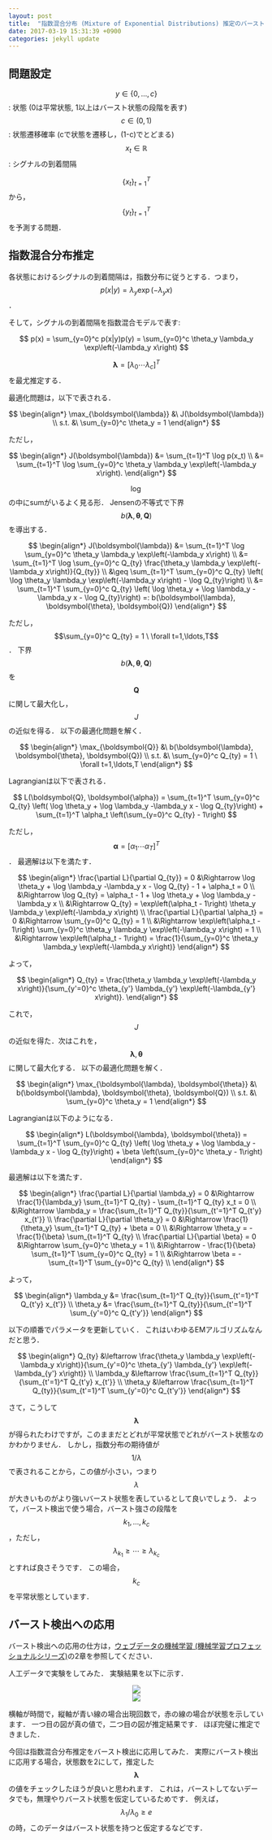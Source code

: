 ```yaml
---
layout: post
title:  "指数混合分布 (Mixture of Exponential Distributions) 推定のバースト検出への応用"
date: 2017-03-19 15:31:39 +0900
categories: jekyll update
---
```


## 問題設定

$$y \in \{0, \ldots, c\}$$: 状態 (0は平常状態, 1以上はバースト状態の段階を表す)  
$$c \in (0, 1)$$: 状態遷移確率 (cで状態を遷移し，(1-c)でとどまる)  
$$x_t \in \mathbb{R}$$: シグナルの到着間隔

$$\{x_t\}_{t=1}^{T}$$から，$$\{y_t\}_{t=1}^T$$を予測する問題．

## 指数混合分布推定

各状態におけるシグナルの到着間隔は，指数分布に従うとする．つまり，
$$p(x|y) = \lambda_{y} \exp\left(-\lambda_y x\right)$$．

そして，シグナルの到着間隔を指数混合モデルで表す:

$$
p(x) = \sum_{y=0}^c p(x|y)p(y) = \sum_{y=0}^c \theta_y \lambda_y \exp\left(-\lambda_y x\right)
$$

$$\boldsymbol{\lambda} = [\lambda_0 \cdots \lambda_c]^T$$を最尤推定する．

最適化問題は，以下で表される．

$$
\begin{align*}
\max_{\boldsymbol{\lambda}} &\ J(\boldsymbol{\lambda}) \\
s.t. &\ \sum_{y=0}^c \theta_y = 1
\end{align*}
$$

ただし，

$$
\begin{align*}
J(\boldsymbol{\lambda}) 
&= \sum_{t=1}^T \log p(x_t) \\
&= \sum_{t=1}^T \log \sum_{y=0}^c \theta_y \lambda_y \exp\left(-\lambda_y x\right).
\end{align*}
$$

$$\log$$の中にsumがいるよく見る形．
Jensenの不等式で下界$$b(\boldsymbol{\lambda}, \boldsymbol{\theta}, \boldsymbol{Q})$$を導出する．

$$
\begin{align*}
J(\boldsymbol{\lambda}) 
&= \sum_{t=1}^T \log \sum_{y=0}^c \theta_y \lambda_y \exp\left(-\lambda_y x\right) \\
&=  \sum_{t=1}^T \log \sum_{y=0}^c Q_{ty} \frac{\theta_y \lambda_y \exp\left(-\lambda_y x\right)}{Q_{ty}} \\
&\geq  \sum_{t=1}^T \sum_{y=0}^c Q_{ty} \left( \log \theta_y \lambda_y \exp\left(-\lambda_y x\right) - \log Q_{ty}\right) \\
&=  \sum_{t=1}^T \sum_{y=0}^c Q_{ty} \left( \log \theta_y + \log \lambda_y -\lambda_y x - \log Q_{ty}\right) =: b(\boldsymbol{\lambda}, \boldsymbol{\theta}, \boldsymbol{Q})
\end{align*}
$$

ただし，$$\sum_{y=0}^c Q_{ty} = 1 \ \forall t=1,\ldots,T$$．
下界$$b(\boldsymbol{\lambda}, \boldsymbol{\theta}, \boldsymbol{Q})$$を$$\boldsymbol{Q}$$に関して最大化し，$$J$$の近似を得る．
以下の最適化問題を解く．

$$
\begin{align*}
\max_{\boldsymbol{Q}} &\ b(\boldsymbol{\lambda}, \boldsymbol{\theta}, \boldsymbol{Q}) \\
s.t. &\ \sum_{y=0}^c Q_{ty} = 1 \ \forall t=1,\ldots,T
\end{align*}
$$

Lagrangianは以下で表される．

$$
L(\boldsymbol{Q}, \boldsymbol{\alpha}) = \sum_{t=1}^T \sum_{y=0}^c Q_{ty} \left( \log \theta_y + \log \lambda_y -\lambda_y x - \log Q_{ty}\right) + \sum_{t=1}^T \alpha_t \left(\sum_{y=0}^c Q_{ty} - 1\right)
$$

ただし，$$\boldsymbol{\alpha} = [\alpha_1 \cdots \alpha_T]^T$$．
最適解は以下を満たす．

$$
\begin{align*}
\frac{\partial L}{\partial Q_{ty}} = 0 
&\Rightarrow \log \theta_y + \log \lambda_y -\lambda_y x - \log Q_{ty} - 1 + \alpha_t = 0 \\
&\Rightarrow \log Q_{ty} = \alpha_t - 1 + \log \theta_y + \log \lambda_y -\lambda_y x \\
&\Rightarrow Q_{ty} = \exp\left(\alpha_t - 1\right) \theta_y \lambda_y \exp\left(-\lambda_y x\right) \\
\frac{\partial L}{\partial \alpha_t} = 0 
&\Rightarrow \sum_{y=0}^c Q_{ty} = 1 \\
&\Rightarrow \exp\left(\alpha_t - 1\right) \sum_{y=0}^c \theta_y \lambda_y \exp\left(-\lambda_y x\right) = 1 \\
&\Rightarrow \exp\left(\alpha_t - 1\right) = \frac{1}{\sum_{y=0}^c \theta_y \lambda_y \exp\left(-\lambda_y x\right)} 
\end{align*}
$$

よって，

$$
\begin{align*}
Q_{ty} = \frac{\theta_y \lambda_y \exp\left(-\lambda_y x\right)}{\sum_{y'=0}^c \theta_{y'} \lambda_{y'} \exp\left(-\lambda_{y'} x\right)}.
\end{align*}
$$

これで，$$J$$の近似を得た．次はこれを，$$\boldsymbol{\lambda}, \boldsymbol{\theta}$$に関して最大化する．
以下の最適化問題を解く．

$$
\begin{align*}
\max_{\boldsymbol{\lambda}, \boldsymbol{\theta}} &\ b(\boldsymbol{\lambda}, \boldsymbol{\theta}, \boldsymbol{Q}) \\
s.t. &\ \sum_{y=0}^c \theta_y = 1
\end{align*}
$$

Lagrangianは以下のようになる．

$$
\begin{align*}
L(\boldsymbol{\lambda}, \boldsymbol{\theta}) = \sum_{t=1}^T \sum_{y=0}^c Q_{ty} \left( \log \theta_y + \log \lambda_y -\lambda_y x - \log Q_{ty}\right) + \beta \left(\sum_{y=0}^c \theta_y - 1\right)
\end{align*}
$$

最適解は以下を満たす．

$$
\begin{align*}
\frac{\partial L}{\partial \lambda_y} = 0
&\Rightarrow \frac{1}{\lambda_y} \sum_{t=1}^T Q_{ty} - \sum_{t=1}^T Q_{ty} x_t = 0 \\
&\Rightarrow \lambda_y = \frac{\sum_{t=1}^T Q_{ty}}{\sum_{t'=1}^T Q_{t'y} x_{t'}} \\
\frac{\partial L}{\partial \theta_y} = 0
&\Rightarrow \frac{1}{\theta_y} \sum_{t=1}^T Q_{ty} + \beta = 0 \\
&\Rightarrow \theta_y = - \frac{1}{\beta} \sum_{t=1}^T Q_{ty} \\
\frac{\partial L}{\partial \beta} = 0
&\Rightarrow \sum_{y=0}^c \theta_y = 1 \\
&\Rightarrow - \frac{1}{\beta} \sum_{t=1}^T \sum_{y=0}^c Q_{ty} = 1 \\
&\Rightarrow \beta = - \sum_{t=1}^T \sum_{y=0}^c Q_{ty} \\
\end{align*}
$$

よって，

$$
\begin{align*}
\lambda_y &= \frac{\sum_{t=1}^T Q_{ty}}{\sum_{t'=1}^T Q_{t'y} x_{t'}} \\
\theta_y &= \frac{\sum_{t=1}^T Q_{ty}}{\sum_{t'=1}^T \sum_{y'=0}^c Q_{t'y'}}
\end{align*}
$$

以下の順番でパラメータを更新していく．
これはいわゆるEMアルゴリズムなんだと思う．

$$
\begin{align*}
Q_{ty} &\leftarrow \frac{\theta_y \lambda_y \exp\left(-\lambda_y x\right)}{\sum_{y'=0}^c \theta_{y'} \lambda_{y'} \exp\left(-\lambda_{y'} x\right)} \\
\lambda_y &\leftarrow \frac{\sum_{t=1}^T Q_{ty}}{\sum_{t'=1}^T Q_{t'y} x_{t'}} \\
\theta_y &\leftarrow \frac{\sum_{t=1}^T Q_{ty}}{\sum_{t'=1}^T \sum_{y'=0}^c Q_{t'y'}}
\end{align*}
$$

さて，こうして$$\boldsymbol{\lambda}$$が得られたわけですが，このままだとどれが平常状態でどれがバースト状態なのかわかりません．
しかし，指数分布の期待値が$$1 / \lambda$$で表されることから，この値が小さい，つまり$$\lambda$$が大きいものがより強いバースト状態を表しているとして良いでしょう．
よって，バースト検出で使う場合，バースト強さの段階を$$k_1, \ldots, k_c$$，ただし，$$\lambda_{k_1} \geq \cdots \geq \lambda_{k_c}$$とすれば良さそうです．
この場合，$$k_c$$を平常状態としています．


## バースト検出への応用
バースト検出への応用の仕方は，<a href="http://amzn.to/2n9VF0q" target="_blank">ウェブデータの機械学習 (機械学習プロフェッショナルシリーズ)</a>の2章を参照してください．

人工データで実験をしてみた．
実験結果を以下に示す．

<div style="text-align: center;">
<img src="{{nktmemo.github.io}}/assets/burst_detection_truepng.png">
</div>

<div style="text-align: center;">
<img src="{{nktmemo.github.io}}/assets/burst_detection_estimated.png">
</div>

横軸が時間で，縦軸が青い線の場合出現回数で，赤の線の場合が状態を示しています．
一つ目の図が真の値で，二つ目の図が推定結果です．
ほぼ完璧に推定できました．

今回は指数混合分布推定をバースト検出に応用してみた．
実際にバースト検出に応用する場合，状態数を2にして，推定した$$\boldsymbol{\lambda}$$の値をチェックしたほうが良いと思われます．
これは，バーストしてないデータでも，無理やりバースト状態を仮定しているためです．
例えば，$$\lambda_1 / \lambda_0 \geq e$$の時，このデータはバースト状態を持つと仮定するなどです．

